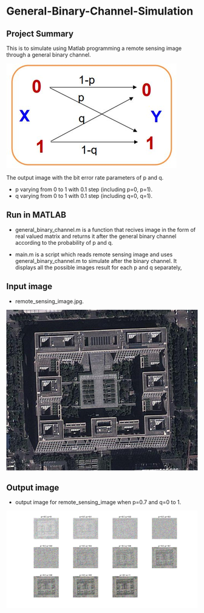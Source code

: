 # General-Binary-Channel-Simulation

## Project Summary
This is to simulate using Matlab programming a remote sensing image through a general binary channel.


![](general%20binary%20channel%20pic.JPG)

The output image with the bit error rate parameters of p and q.

* p varying from 0 to 1 with 0.1 step (including p=0, p=1).
* q varying from 0 to 1 with 0.1 step (including q=0, q=1).

## Run in MATLAB

* general_binary_channel.m is a function that recives image in the form of real valued matrix and returns it after the general binary channel according to the  probability of p and q.

* main.m is a script which reads remote sensing image and uses general_binary_channel.m to simulate after the binary channel.
 It displays all the possible images result for each p and q separately,

## Input image 

* remote_sensing_image.jpg.

![](remote_sensing_image.jpg)

## Output image

* output image for remote_sensing_image when p=0.7 and q=0 to 1.

![](result%20images/p0.7q0-1.jpg)








